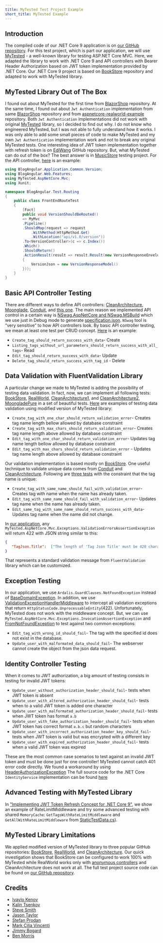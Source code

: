 ```yaml
---
title: MyTested Test Project Example
short_title: MyTested Example
---
```


## Introduction

The compiled code of our .NET Core 9 application is on [our GitHub repository](https://github.com/cioina/cioina.azurewebsites.net). For this test project, which is part our application, we will use [MyTested](https://github.com/ivaylokenov/MyTested.AspNetCore.Mvc) - a well-known library for testing ASP.NET Core MVC. Here, we adapted the library to work with .NET Core 9 and API controllers with Bearer Header Authorization based on JWT token implementation provided by .NET Core. Our .NET Core 9 project is based on [BookStore](https://github.com/kalintsenkov/BookStore) repository and adapted to work with MyTested library.

## MyTested Library Out of The Box

I found out about MyTested for the first time from [BlazorShop](https://github.com/kalintsenkov/BlazorShop/blob/master/src/BlazorShop.Tests/Controllers/AddressesControllerTests.cs) repository. At the same time, I found out about `Jwt Authentication` implementation from same [BlazorShop](https://github.com/kalintsenkov/BlazorShop/blob/master/src/BlazorShop.Web/Server/Infrastructure/Extensions/ServiceCollectionExtensions.cs) repository and from [aspnetcore-realworld-example](https://github.com/gothinkster/aspnetcore-realworld-example-app/blob/master/src/Conduit/ServicesExtensions.cs) repository. Both `Jwt Authentication` implementations did not work with original [MyTested](https://github.com/ivaylokenov/MyTested.AspNetCore.Mvc) library, so I decided to find out why. I do not know who engineered MyTested, but I was not able to fully understand how it works. I was only able to add some small pieces of code to make MyTested and my own `Jwt Authentication` implementation work and not to break any original MyTested tests. One interesting idea of JWT token implementation together with refresh token is on [EdiWang](https://github.com/EdiWang/Edi.AspNetCore.Jwt/blob/master/src/Edi.AspNetCore.Jwt/DefaultJwtAuthManager.cs) GitHub repository.
But, what MyTested can do out of the box? The best answer is in [MusicStore](https://github.com/ivaylokenov/MyTested.AspNetCore.Mvc/tree/development/samples/MusicStore/MusicStore.Test) testing project. For the API controller, [here](https://github.com/cioina/MyTested-test-project-example/blob/main/src/BlogAngular.Test/Test/Routing/FrontEndRouteTest.cs) is an example:

```csharp
using BlogAngular.Application.Common.Version;
using BlogAngular.Web.Features;
using MyTested.AspNetCore.Mvc;
using Xunit;

namespace BlogAngular.Test.Routing
{
    public class FrontEndRouteTest
    {
        [Fact]
        public void VersionShouldBeRouted()
        => MyMvc
        .Pipeline()
        .ShouldMap(request => request
            .WithMethod(HttpMethod.Get)
            .WithLocation("api/v1.0/version"))
        .To<VersionController>(c => c.Index())
        .Which()
        .ShouldReturn()
        .ActionResult(result => result.Result(new VersionResponseEnvelope
        {
            VersionJson = new VersionResponseModel()
        }));
    }
}
```

## Basic API Controller Testing

There are different ways to define API controllers: [CleanArchitecture](https://github.com/jasontaylordev/CleanArchitecture/blob/main/src/Web/Endpoints/TodoLists.cs), [Moonglade](https://github.com/EdiWang/Moonglade/blob/master/src/Moonglade.Web/Controllers/TagsController.cs), [Conduit](https://github.com/gothinkster/aspnetcore-realworld-example-app/blob/master/src/Conduit/Features/Tags/TagsController.cs), and [this one](https://github.com/cioina/MyTested-test-project-example/blob/main/src/BlogAngular.Web/Web/Features/TagsController.cs). The main reason we implemented API control in a certain way is [NSwag.AspNetCore and NSwag.MSBuild](https://github.com/jasontaylordev/CleanArchitecture/blob/main/src/Web/Web.csproj) which we use just in Debug mode to generate [specification.json](https://github.com/cioina/MyTested-test-project-example/blob/main/src/specification.json). `NSwag` tool is “very sensitive” to how API controllers look.
By basic API controller testing, we mean at least one test per CRUD concept.
[Here](https://github.com/cioina/MyTested-test-project-example/blob/main/src/BlogAngular.Test/Test/Routing/TagsControllerRouteTest.cs) is an example:

- `Create_tag_should_return_success_with_data`- Create
- `Listing_tags_without_url_parameters_should_return_success_with_all_tags`- Read
- `Edit_tag_should_return_success_with_data`- Update
- `Delete_tag_should_return_success_with_tag_id` - Delete

## Data Validation with FluentValidation Library

A particular change we made to MyTested is adding the possibility of testing data validation. In fact, now, we can implement all following tests: [BookStore](https://github.com/kalintsenkov/BookStore/blob/main/src/Server/BookStore.Application/Catalog/Authors/Commands/Create/AuthorCreateCommandValidator.Specs.cs), [RealWorld](https://github.com/gothinkster/aspnetcore-realworld-example-app/blob/master/tests/Conduit.IntegrationTests/Features/Articles/EditTests.cs), [CleanArchitecture1](https://github.com/jasontaylordev/CleanArchitecture/blob/main/tests/Application.UnitTests/Common/Exceptions/ValidationExceptionTests.cs), and [CleanArchitecture2](https://github.com/jasontaylordev/CleanArchitecture/blob/main/tests/Web.AcceptanceTests/StepDefinitions/LoginStepDefinitions.cs), [MoongladePure](https://github.com/cioina/MoongladePure/blob/main/tests/Moonglade.Tests/IntegrationTests.cs) in a set of beautiful tests. [Here](https://github.com/cioina/MyTested-test-project-example/blob/main/src/BlogAngular.Test/Test/Routing/TagsControllerRouteTest.cs) are examples of testing data validation using modified version of MyTested library:

- `Create_tag_with_one_char_should_return_validation_error`- Creates tag name length bellow allowed by database constraint
- `Create_tag_with_max_chars_should_return_validation_error`- Creates tag name length above allowed by database constraint
- `Edit_tag_with_one_char_should_return_validation_error`- Updates tag name length bellow allowed by database constraint
- `Edit_tag_with_max_chars_should_return_validation_error` - Updates tag name length above allowed by database constraint

Our validation implementation is based mostly on [BookStore](https://github.com/kalintsenkov/BookStore/blob/main/src/Server/BookStore.Application/Catalog/Authors/Commands/Common/AuthorCommandValidator.cs). One useful technique to validate unique data comes from [Conduit](https://github.com/gothinkster/aspnetcore-realworld-example-app/blob/master/src/Conduit/Features/Users/Create.cs) and [CleanArchitecture](https://github.com/jasontaylordev/CleanArchitecture/blob/main/src/Application/TodoLists/Commands/UpdateTodoList/UpdateTodoListCommandValidator.cs). Following are [three tests](https://github.com/cioina/MyTested-test-project-example/blob/main/src/BlogAngular.Test/Test/Routing/TagsControllerRouteTest.cs) with the constraint that the tag name is unique:

- `Create_tag_with_same_name_should_fail_with_validation_error`- Creates tag with name when the name has already taken.
- `Edit_tag_with_same_name_should_fail_with_validation_error`- Updates tag name when the name has already taken.
- `Edit_same_tag_with_same_name_should_return_success_with_data`- Updates tag name when the name did not change.

In [our application](https://github.com/cioina/cioina.azurewebsites.net), any `MyTested.AspNetCore.Mvc.Exceptions.ValidationErrorsAssertionException` will return 422 with JSON string similar to this:

```json
{
   "TagJson.Title":  ["The length of 'Tag Json Title' must be 420 characters or fewer. You entered 421 characters."]
}
```

That represents a standard validation message from `FluentValidation` library which can be customized.

## Exception Testing

In our application, we use `Ardalis.GuardClauses.NotFoundException` instead of [BaseDomainException](https://github.com/kalintsenkov/BookStore/blob/main/src/Server/BookStore.Domain/Common/BaseDomainException.cs). In addition, we use [ValidationExceptionHandlerMiddleware](https://github.com/cioina/MyTested-test-project-example/blob/main/src/BlogAngular.Web/Web/Middleware/ValidationExceptionHandlerMiddleware.cs) to intercept all validation exceptions that return `HttpStatusCode.UnprocessableEntity`(422). Unfortunately, MyTested does not work with the middleware concept. But, we can use `MyTested.AspNetCore.Mvc.Exceptions.InvocationAssertionException` and [FromNotFoundException](https://github.com/cioina/MyTested-test-project-example/blob/main/src/BlogAngular.Test/Test/Routing/IdentityControllerRouteTest.cs) to test against two common exceptions:

- `Edit_tag_with_wrong_id_should_fail`- The tag with the specified id does not exist in the database.
- `Update_user_with_malformated_data_should_fail`- The webserver cannot create the object from the json data request.

## Identity Controller Testing

When it comes to JWT authorization, a big amount of testing consists in testing for invalid JWT tokens:

- `Update_user_without_authorization_header_should_fail`- tests when JWT token is absent
- `Update_user_with_altered_authorization_header_should_fail`- tests when to a valid JWT token is added one character
- `Update_user_with_malformated_authorization_header_should_fail`- tests when JWT token has format `a.b`
- `Update_user_with_fake_authorization_header_should_fail`- tests when JWT token has correct format `a.b.c` but random characters
- `Update_user_with_incorrect_authorization_header_key_should_fail`- tests when JWT token is valid but was encrypted with a different key
- `Update_user_with_expired_authorization_header_should_fail`- tests when a valid JWT token was expired

These are the most common case scenarios to test against an invalid JWT token and must be done just for one controller!
MyTested cannot catch 401 error code directly. We found a workaround by using [HeaderAuthorizationException](https://github.com/cioina/MyTested-test-project-example/blob/main/src/BlogAngular.Test/Test/Routing/IdentityControllerRouteTest.cs)
The full source code for the .NET Core `IdentityService` implementation can be found [here](https://cioina.azurewebsites.net/articles/dotnet-core-testing#h-f5dcf3f1743665e0100f5e709e3971acd67ebe05)

## Advanced Testing with MyTested Library

In ["Implementing JWT Token Refresh Concept for .NET Core 9"](https://cioina.azurewebsites.net/articles/ratelimit-middleware), we show an example of RateLimitMiddleware  and try some advanced testing with shared `MemoryCache`: `GetTagsWithRateLimitMiddleware` and `GetAllWithRateLimitMiddleware` from [StaticTestData.cs](https://github.com/cioina/MyTested-test-project-example/blob/main/src/BlogAngular.Test/Test/Data/StaticTestData.cs)).

## MyTested Library Limitations

We applied modified version of MyTested library to three popular GitHub repositories: [BookStore](https://github.com/kalintsenkov/BookStore/tree/main/src/Server), [RealWorld](https://github.com/gothinkster/aspnetcore-realworld-example-app/tree/master/src/Conduit), and [CleanArchitecture](https://github.com/jasontaylordev/CleanArchitecture/tree/main/src). Our quick investigation shows that BookStore can be configured to work 100% with MyTested while RealWorld works only with [anonymous controllers](https://github.com/gothinkster/aspnetcore-realworld-example-app/blob/master/src/Conduit/Features/Tags/TagsController.cs) and CleanArchitecture does not work at all.
The full test project source code can be found on [our GitHub repository]( https://github.com/cioina/MyTested-test-project-example/tree/main/src/BlogAngular.Test/Test).

## Credits

- [Ivaylo Kenov](https://github.com/ivaylokenov)
- [Kalin Tsenkov](https://github.com/kalintsenkov)
- [Steve Smith](https://github.com/ardalis)
- [Jason Taylor](https://github.com/jasontaylordev)
- [Stefan Prodan](https://github.com/stefanprodan)
- [Mark Cilia Vincenti](https://github.com/MarkCiliaVincenti)
- [Jimmy Bogard](https://github.com/jbogard)
- [Ben Morris](https://github.com/BenMorris)
